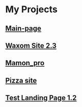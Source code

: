 # My Projects
## [Main-page](https://r0dionix.github.io "Click")
## [Waxom Site 2.3](https://r0dionix.github.io/projects/Waxom%20site%202.3/ "Click")
## [Mamon_pro](https://r0dionix.github.io/projects/mamon_pro/ "Click")
## [Pizza site](https://r0dionix.github.io/projects/Pizza%20Site/ "Click")
## [Test Landing Page 1.2](https://r0dionix.github.io/projects/Test_1_Landing_Page_1.2/ "Click")
